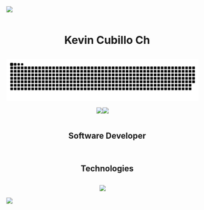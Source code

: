 <!--horizontal divider(gradiant)-->
<img src="https://user-images.githubusercontent.com/73097560/115834477-dbab4500-a447-11eb-908a-139a6edaec5c.gif">

<!--h1 without bottom border-->
<div id="user-content-toc">
  <ul align="center">
    <summary><h1 style="display: inline-block">Kevin Cubillo Ch</h1></summary>
  </ul>
</div>

<!--- snake -->
<div align="center">
  <img  src="https://github.com/1999AZZAR/1999AZZAR/blob/main/resources/img/grid-snake.svg"
       alt="snake" /></a>
</div>



<!-- Stats -->
<p align="center">
  <img src="https://github-readme-stats.vercel.app/api?username=KevinCubillo&show_icons=true&count_private=true&theme=github_dark"><img src="https://github-readme-stats.vercel.app/api/top-langs/?username=KevinCubillo&layout=compact&theme=github_dark"/>
</p>



<!--h2 without bottom border-->
<div id="user-content-toc">
  <ul align="center">
    <summary><h2 style="display: inline-block">Software Developer</h2></summary>
  </ul>

<!--h1 without bottom border-->
<div id="user-content-toc">
  <ul align="center">
    <summary><h2 style="display: inline-block">Technologies</summary>
  </ul>
</div>
<!--tech stack icons-->
<p align="center">
  <a href="https://skillicons.dev">
    <img src="https://skillicons.dev/icons?i=github,c,cpp,java,maven,hibernate,css,discord,html,idea,java,js,linux,mongodb,mysql,nodejs,angular,postman,py,ts,vscode&perline=14" />
  </a>
</p>

<!--horizontal divider(gradiant)-->
<img src="https://user-images.githubusercontent.com/73097560/115834477-dbab4500-a447-11eb-908a-139a6edaec5c.gif">
